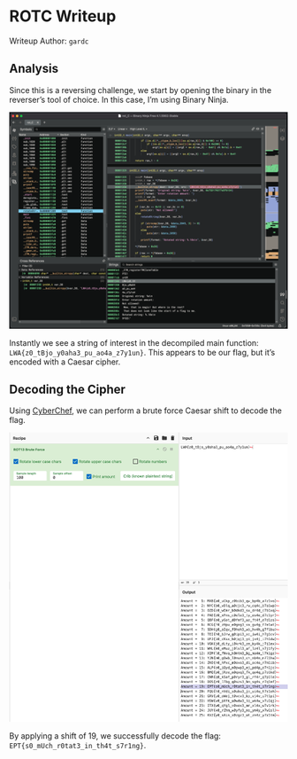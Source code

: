 # ROTC Writeup

Writeup Author: `gardc`

## Analysis

Since this is a reversing challenge, we start by opening the binary in the reverser’s tool of choice. In this case, I’m using Binary Ninja.

![binaryninja1](rotc1.png)

Instantly we see a string of interest in the decompiled main function: `LWA{z0_tBjo_y0aha3_pu_ao4a_z7y1un}`. This appears to be our flag, but it’s encoded with a Caesar cipher.

## Decoding the Cipher

Using [CyberChef](https://gchq.github.io/CyberChef), we can perform a brute force Caesar shift to decode the flag.

![result](rotc2.png)

By applying a shift of 19, we successfully decode the flag: `EPT{s0_mUch_r0tat3_in_th4t_s7r1ng}`.

